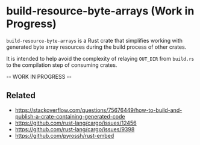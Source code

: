 # build-resource-byte-arrays (Work in Progress)

`build-resource-byte-arrays` is a Rust crate that simplifies working with generated byte array resources during the build process of other crates.

It is intended to help avoid the complexity of relaying `OUT_DIR` from `build.rs` to the compilation step of consuming crates.

-- WORK IN PROGRESS --

## Related

- https://stackoverflow.com/questions/75676449/how-to-build-and-publish-a-crate-containing-generated-code
- https://github.com/rust-lang/cargo/issues/12456
- https://github.com/rust-lang/cargo/issues/9398
- https://github.com/pyrossh/rust-embed
